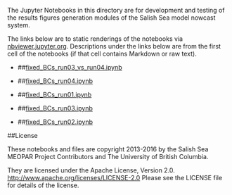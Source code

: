 The Jupyter Notebooks in this directory are for development and testing of
the results figures generation modules of the Salish Sea model nowcast system.

The links below are to static renderings of the notebooks via
[nbviewer.jupyter.org](http://nbviewer.jupyter.org/).
Descriptions under the links below are from the first cell of the notebooks
(if that cell contains Markdown or raw text).

* ##[fixed_BCs_run03_vs_run04.ipynb](http://nbviewer.jupyter.org/urls/bitbucket.org/canyonsubc/outputanalysisnotebooks/raw/tip/forcing_fixed_BC/fixed_BCs_run03_vs_run04.ipynb)  
    
* ##[fixed_BCs_run04.ipynb](http://nbviewer.jupyter.org/urls/bitbucket.org/canyonsubc/outputanalysisnotebooks/raw/tip/forcing_fixed_BC/fixed_BCs_run04.ipynb)  
    
* ##[fixed_BCs_run01.ipynb](http://nbviewer.jupyter.org/urls/bitbucket.org/canyonsubc/outputanalysisnotebooks/raw/tip/forcing_fixed_BC/fixed_BCs_run01.ipynb)  
    
* ##[fixed_BCs_run03.ipynb](http://nbviewer.jupyter.org/urls/bitbucket.org/canyonsubc/outputanalysisnotebooks/raw/tip/forcing_fixed_BC/fixed_BCs_run03.ipynb)  
    
* ##[fixed_BCs_run02.ipynb](http://nbviewer.jupyter.org/urls/bitbucket.org/canyonsubc/outputanalysisnotebooks/raw/tip/forcing_fixed_BC/fixed_BCs_run02.ipynb)  
    

##License

These notebooks and files are copyright 2013-2016
by the Salish Sea MEOPAR Project Contributors
and The University of British Columbia.

They are licensed under the Apache License, Version 2.0.
http://www.apache.org/licenses/LICENSE-2.0
Please see the LICENSE file for details of the license.
